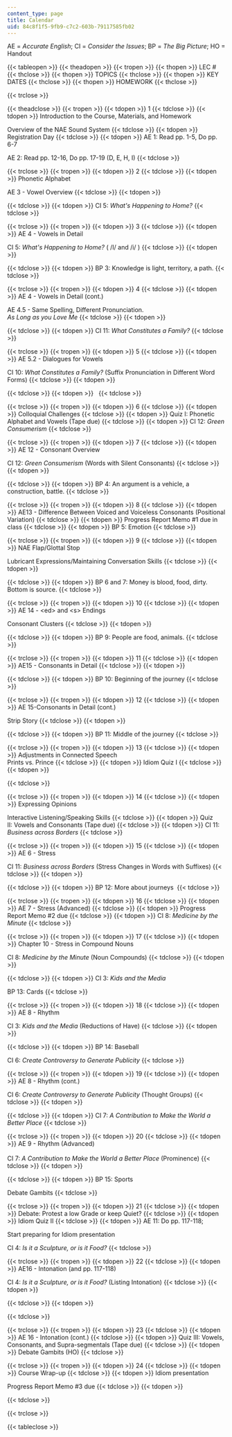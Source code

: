 ```yaml
---
content_type: page
title: Calendar
uid: 84c8f1f5-9fb9-c7c2-603b-79117585fb02
---
```


AE = _Accurate English_; CI = _Consider the Issues_; BP = _The Big Picture_; HO = Handout

{{< tableopen >}}
{{< theadopen >}}
{{< tropen >}}
{{< thopen >}}
LEC #
{{< thclose >}}
{{< thopen >}}
TOPICS
{{< thclose >}}
{{< thopen >}}
KEY DATES
{{< thclose >}}
{{< thopen >}}
HOMEWORK
{{< thclose >}}

{{< trclose >}}

{{< theadclose >}}
{{< tropen >}}
{{< tdopen >}}
1
{{< tdclose >}}
{{< tdopen >}}
Introduction to the Course, Materials, and Homework  
  
Overview of the NAE Sound System
{{< tdclose >}}
{{< tdopen >}}
Registration Day
{{< tdclose >}}
{{< tdopen >}}
AE 1: Read pp. 1-5, Do pp. 6-7  
  
AE 2: Read pp. 12-16, Do pp. 17-19 (D, E, H, I)
{{< tdclose >}}

{{< trclose >}}
{{< tropen >}}
{{< tdopen >}}
2
{{< tdclose >}}
{{< tdopen >}}
Phonetic Alphabet  
  
AE 3 - Vowel Overview
{{< tdclose >}}
{{< tdopen >}}

{{< tdclose >}}
{{< tdopen >}}
CI 5: _What's Happening to Home?_
{{< tdclose >}}

{{< trclose >}}
{{< tropen >}}
{{< tdopen >}}
3
{{< tdclose >}}
{{< tdopen >}}
AE 4 - Vowels in Detail  
  
CI 5: _What's Happening to Home?_ ( /I/ and /i/ )
{{< tdclose >}}
{{< tdopen >}}

{{< tdclose >}}
{{< tdopen >}}
BP 3: Knowledge is light, territory, a path.
{{< tdclose >}}

{{< trclose >}}
{{< tropen >}}
{{< tdopen >}}
4
{{< tdclose >}}
{{< tdopen >}}
AE 4 - Vowels in Detail (cont.)  
  
AE 4.5 - Same Spelling, Different Pronunciation.  
_As Long as you Love Me_
{{< tdclose >}}
{{< tdopen >}}

{{< tdclose >}}
{{< tdopen >}}
CI 11: _What Constitutes a Family?_
{{< tdclose >}}

{{< trclose >}}
{{< tropen >}}
{{< tdopen >}}
5
{{< tdclose >}}
{{< tdopen >}}
AE 5.2 - Dialogues for Vowels  
  
CI 10: _What Constitutes a Family?_ (Suffix Pronunciation in Different Word Forms)
{{< tdclose >}}
{{< tdopen >}}

{{< tdclose >}}
{{< tdopen >}}
 
{{< tdclose >}}

{{< trclose >}}
{{< tropen >}}
{{< tdopen >}}
6
{{< tdclose >}}
{{< tdopen >}}
Colloquial Challenges
{{< tdclose >}}
{{< tdopen >}}
Quiz I: Phonetic Alphabet and Vowels (Tape due)
{{< tdclose >}}
{{< tdopen >}}
CI 12: _Green Consumerism_
{{< tdclose >}}

{{< trclose >}}
{{< tropen >}}
{{< tdopen >}}
7
{{< tdclose >}}
{{< tdopen >}}
AE 12 - Consonant Overview  
  
CI 12: _Green Consumerism_ (Words with Silent Consonants)
{{< tdclose >}}
{{< tdopen >}}

{{< tdclose >}}
{{< tdopen >}}
BP 4: An argument is a vehicle, a construction, battle.
{{< tdclose >}}

{{< trclose >}}
{{< tropen >}}
{{< tdopen >}}
8
{{< tdclose >}}
{{< tdopen >}}
AE13 - Difference Between Voiced and Voiceless Consonants (Positional Variation)
{{< tdclose >}}
{{< tdopen >}}
Progress Report Memo #1 due in class
{{< tdclose >}}
{{< tdopen >}}
BP 5: Emotion
{{< tdclose >}}

{{< trclose >}}
{{< tropen >}}
{{< tdopen >}}
9
{{< tdclose >}}
{{< tdopen >}}
NAE Flap/Glottal Stop  
  
Lubricant Expressions/Maintaining Conversation Skills
{{< tdclose >}}
{{< tdopen >}}

{{< tdclose >}}
{{< tdopen >}}
BP 6 and 7: Money is blood, food, dirty. Bottom is source.
{{< tdclose >}}

{{< trclose >}}
{{< tropen >}}
{{< tdopen >}}
10
{{< tdclose >}}
{{< tdopen >}}
AE 14 - \<ed> and \<s> Endings  
  
Consonant Clusters
{{< tdclose >}}
{{< tdopen >}}

{{< tdclose >}}
{{< tdopen >}}
BP 9: People are food, animals.
{{< tdclose >}}

{{< trclose >}}
{{< tropen >}}
{{< tdopen >}}
11
{{< tdclose >}}
{{< tdopen >}}
AE15 - Consonants in Detail
{{< tdclose >}}
{{< tdopen >}}

{{< tdclose >}}
{{< tdopen >}}
BP 10: Beginning of the journey
{{< tdclose >}}

{{< trclose >}}
{{< tropen >}}
{{< tdopen >}}
12
{{< tdclose >}}
{{< tdopen >}}
AE 15-Consonants in Detail (cont.)  
  
Strip Story
{{< tdclose >}}
{{< tdopen >}}

{{< tdclose >}}
{{< tdopen >}}
BP 11: Middle of the journey
{{< tdclose >}}

{{< trclose >}}
{{< tropen >}}
{{< tdopen >}}
13
{{< tdclose >}}
{{< tdopen >}}
Adjustments in Connected Speech  
Prints vs. Prince
{{< tdclose >}}
{{< tdopen >}}
Idiom Quiz I
{{< tdclose >}}
{{< tdopen >}}

{{< tdclose >}}

{{< trclose >}}
{{< tropen >}}
{{< tdopen >}}
14
{{< tdclose >}}
{{< tdopen >}}
Expressing Opinions  
  
Interactive Listening/Speaking Skills
{{< tdclose >}}
{{< tdopen >}}
Quiz II: Vowels and Consonants (Tape due)
{{< tdclose >}}
{{< tdopen >}}
CI 11: _Business across Borders_
{{< tdclose >}}

{{< trclose >}}
{{< tropen >}}
{{< tdopen >}}
15
{{< tdclose >}}
{{< tdopen >}}
AE 6 - Stress  
  
CI 11: _Business across Borders_ (Stress Changes in Words with Suffixes)
{{< tdclose >}}
{{< tdopen >}}

{{< tdclose >}}
{{< tdopen >}}
BP 12: More about journeys 
{{< tdclose >}}

{{< trclose >}}
{{< tropen >}}
{{< tdopen >}}
16
{{< tdclose >}}
{{< tdopen >}}
AE 7 - Stress (Advanced)
{{< tdclose >}}
{{< tdopen >}}
Progress Report Memo #2 due
{{< tdclose >}}
{{< tdopen >}}
CI 8: _Medicine by the Minute_
{{< tdclose >}}

{{< trclose >}}
{{< tropen >}}
{{< tdopen >}}
17
{{< tdclose >}}
{{< tdopen >}}
Chapter 10 - Stress in Compound Nouns  
  
CI 8: _Medicine by the Minute_ (Noun Compounds)
{{< tdclose >}}
{{< tdopen >}}

{{< tdclose >}}
{{< tdopen >}}
CI 3: _Kids and the Media_  
  
BP 13: Cards
{{< tdclose >}}

{{< trclose >}}
{{< tropen >}}
{{< tdopen >}}
18
{{< tdclose >}}
{{< tdopen >}}
AE 8 - Rhythm  
  
CI 3: _Kids and the Media_ (Reductions of Have)
{{< tdclose >}}
{{< tdopen >}}

{{< tdclose >}}
{{< tdopen >}}
BP 14: Baseball  
  
CI 6: _Create Controversy to Generate Publicity_
{{< tdclose >}}

{{< trclose >}}
{{< tropen >}}
{{< tdopen >}}
19
{{< tdclose >}}
{{< tdopen >}}
AE 8 - Rhythm (cont.)  
  
CI 6: _Create Controversy to Generate Publicity_ (Thought Groups)
{{< tdclose >}}
{{< tdopen >}}

{{< tdclose >}}
{{< tdopen >}}
CI 7: _A Contribution to Make the World a Better Place_
{{< tdclose >}}

{{< trclose >}}
{{< tropen >}}
{{< tdopen >}}
20
{{< tdclose >}}
{{< tdopen >}}
AE 9 - Rhythm (Advanced)  
   
CI 7: _A Contribution to Make the World a Better Place_ (Prominence)
{{< tdclose >}}
{{< tdopen >}}

{{< tdclose >}}
{{< tdopen >}}
BP 15: Sports  
  
Debate Gambits
{{< tdclose >}}

{{< trclose >}}
{{< tropen >}}
{{< tdopen >}}
21
{{< tdclose >}}
{{< tdopen >}}
Debate: Protest a low Grade or keep Quiet?
{{< tdclose >}}
{{< tdopen >}}
Idiom Quiz II
{{< tdclose >}}
{{< tdopen >}}
AE 11: Do pp. 117-118;  
  
Start preparing for Idiom presentation  
  
CI 4: _Is it a Sculpture, or is it Food?_
{{< tdclose >}}

{{< trclose >}}
{{< tropen >}}
{{< tdopen >}}
22
{{< tdclose >}}
{{< tdopen >}}
AE16 - Intonation (and pp. 117-118)  
  
CI 4: _Is it a Sculpture, or is it Food?_ (Listing Intonation)
{{< tdclose >}}
{{< tdopen >}}

{{< tdclose >}}
{{< tdopen >}}
  

{{< tdclose >}}

{{< trclose >}}
{{< tropen >}}
{{< tdopen >}}
23
{{< tdclose >}}
{{< tdopen >}}
AE 16 - Intonation (cont.)
{{< tdclose >}}
{{< tdopen >}}
Quiz III: Vowels, Consonants, and Supra-segmentals (Tape due)
{{< tdclose >}}
{{< tdopen >}}
Debate Gambits (HO)
{{< tdclose >}}

{{< trclose >}}
{{< tropen >}}
{{< tdopen >}}
24
{{< tdclose >}}
{{< tdopen >}}
Course Wrap-up
{{< tdclose >}}
{{< tdopen >}}
Idiom presentation  
  
Progress Report Memo #3 due
{{< tdclose >}}
{{< tdopen >}}

{{< tdclose >}}

{{< trclose >}}

{{< tableclose >}}